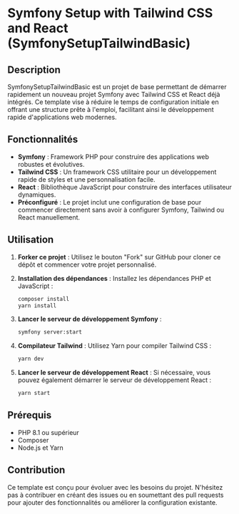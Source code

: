 # Symfony Setup with Tailwind CSS and React (SymfonySetupTailwindBasic)

## Description

SymfonySetupTailwindBasic est un projet de base permettant de démarrer rapidement un nouveau projet Symfony avec Tailwind CSS et React déjà intégrés. Ce template vise à réduire le temps de configuration initiale en offrant une structure prête à l'emploi, facilitant ainsi le développement rapide d'applications web modernes.

## Fonctionnalités

- **Symfony** : Framework PHP pour construire des applications web robustes et évolutives.
- **Tailwind CSS** : Un framework CSS utilitaire pour un développement rapide de styles et une personnalisation facile.
- **React** : Bibliothèque JavaScript pour construire des interfaces utilisateur dynamiques.
- **Préconfiguré** : Le projet inclut une configuration de base pour commencer directement sans avoir à configurer Symfony, Tailwind ou React manuellement.

## Utilisation

1. **Forker ce projet** : Utilisez le bouton "Fork" sur GitHub pour cloner ce dépôt et commencer votre projet personnalisé.
2. **Installation des dépendances** : Installez les dépendances PHP et JavaScript :
    ```bash
    composer install
    yarn install
    ```
3. **Lancer le serveur de développement Symfony** :
    ```bash
    symfony server:start
    ```

4. **Compilateur Tailwind** : Utilisez Yarn pour compiler Tailwind CSS :
    ```bash
    yarn dev
    ```

5. **Lancer le serveur de développement React** : Si nécessaire, vous pouvez également démarrer le serveur de développement React :
    ```bash
    yarn start
    ```

## Prérequis

- PHP 8.1 ou supérieur
- Composer
- Node.js et Yarn

## Contribution

Ce template est conçu pour évoluer avec les besoins du projet. N'hésitez pas à contribuer en créant des issues ou en soumettant des pull requests pour ajouter des fonctionnalités ou améliorer la configuration existante.